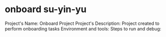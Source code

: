 # onboard su-yin-yu

Project's Name: Onboard Project
Project's Description: Project created to perform onboarding tasks
Environment and tools:
Steps to run and debug:
